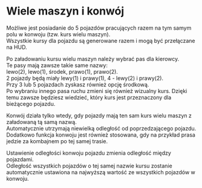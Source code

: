 # Wiele maszyn i konwój  
Możliwe jest posiadanie do 5 pojazdów pracujących razem na tym samym polu w konwoju (tzw. kurs wielu maszyn).  
Wszystkie kursy dla pojazdu są generowane razem i mogą być przełączane na HUD.  


  
Po załadowaniu kursu wielu maszyn należy wybrać pas dla kierowcy.  
Te pasy mają zawsze takie same nazwy:  
lewo(2), lewo(1), środek, prawo(1), prawo(2).  
2 pojazdy będą miały lewy(1) i prawy(1), 4 - lewy(2) i prawy(2).  
Przy 3 lub 5 pojazdach zyskasz również opcję środkową.  
Po wybraniu innego pasa ruchu zmieni się również wizualny kurs. Dzięki temu zawsze będziesz wiedzieć, który kurs jest przeznaczony dla bieżącego pojazdu.  


  
Konwój działa tylko wtedy, gdy pojazdy mają ten sam kurs wielu maszyn z załadowaną tą samą nazwą.  
Automatycznie utrzymają niewielką odległość od poprzedzającego pojazdu.  
Dodatkowo funkcja konwoju jest również stosowana, gdy na przykład prasa jedzie za kombajnem po tej samej trasie.  


  
Ustawienie odległości konwoju pojazdu zmienia odległość między pojazdami.  
Odległość wszystkich pojazdów o tej samej nazwie kursu zostanie automatycznie ustawiona na najwyższą wartość ze wszystkich pojazdów w konwoju.  



